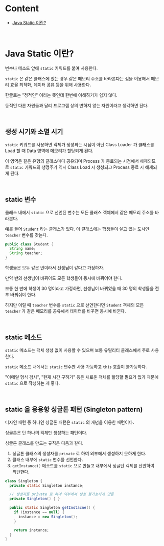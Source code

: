# Content

- [Java Static 이란?](#java-static-이란)

<br>

# Java Static 이란?

변수나 메소드 앞에 `static` 키워드를 붙여 사용한다.

`static` 은 같은 클래스에 있는 경우 같은 메모리 주소를 바라본다는 점을 이용해서 메모리 효율 최적화, 데이터 공유 등을 위해 사용한다.

한글로는 "정적인" 이라는 뜻인데 한번에 이해하기가 쉽지 않다.

동적인 다른 자원들과 달리 프로그램 상의 변하지 않는 자원이라고 생각하면 된다.

<br>

## 생성 시기와 소멸 시기

`static` 키워드를 사용하면 객체가 생성되는 시점이 아닌 Class Loader 가 클래스를 Load 할 때 Data 영역에 메모리가 할당되게 된다.

이 영역은 같은 유형의 클래스마다 공유되며 Process 가 종료되는 시점에서 해제되므로 `static` 키워드의 생명주기 역시 Class Load 시 생성되고 Process 종료 시 해제되게 된다.

<br>

## static 변수

클래스 내에서 `static` 으로 선언된 변수는 모든 클래스 객체에서 같은 메모리 주소를 바라본다.

예를 들어 `Student` 라는 클래스가 있다. 이 클래스에는 학생들이 살고 있는 도시인 `teacher` 변수를 갖는다.

```java
public class Student {
  String name;
  String teacher;
}
```

학생들은 모두 같은 반이라서 선생님이 같다고 가정하자.

만약 반의 선생님이 바뀌어도 모든 학생들이 동시에 바뀌어야 한다.

보통 한 반에 학생이 30 명이라고 가정하면, 선생님이 바뀌었을 때 30 명의 학생들을 전부 바꿔줘야 한다.

하지만 이럴 때 `teacher` 변수를 `static` 으로 선언한다면 `Student` 객체의 모든 `teacher` 가 같은 메모리를 공유해서 데이터를 바꾸면 동시에 바뀐다.

<br>

## static 메소드

`static` 메소드는 객체 생성 없이 사용할 수 있으며 보통 유틸리티 클래스에서 주로 사용한다.

`static` 메소드 내에서는 `static` 변수만 사용 가능하고 `this` 호출이 불가능하다.

"이메일 형식 검사", "현재 시간 구하기" 등은 새로운 객체를 할당할 필요가 없기 때문에 `static` 으로 작성하는 게 좋다.

<br>

## static 을 응용항 싱글톤 패턴 (Singleton pattern)

디자인 패턴 중 하나인 싱글톤 패턴은 `static` 의 개념을 이용한 패턴이다.

싱글톤은 단 하나의 객체만 생성하는 패턴이다.

싱글톤 클래스를 만드는 규칙은 다음과 같다.

1. 싱글톤 클래스의 생성자를 `private` 로 하여 외부에서 생성하지 못하게 한다.
2. 클래스 내부에 `static` 변수를 선언한다.
3. `getInstance()` 메소드를 `static` 으로 만들고 내부에서 싱글턴 객체를 선언하여 리턴한다.

```java
class Singleton {
  private static Singleton instance;

  // 생성자를 private 로 하여 외부에서 생성 불가능하게 만듬
  private Singleton() { }

  public static Singleton getInstacne() {
    if (instance == null) {
      instance = new Singleton();
    }

    return instance;
  }
}
```
